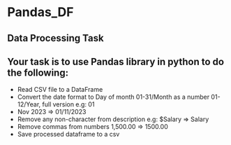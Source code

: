 # Pandas_DF
## Data Processing Task
## Your task is to use Pandas library in python to do the following:
* Read CSV file to a DataFrame
* Convert the date format to Day of month 01-31/Month as a number 01-12/Year, full version e.g: 01
* Nov 2023 => 01/11/2023
* Remove any non-character from description e.g: $Salary => Salary
* Remove commas from numbers 1,500.00 => 1500.00
* Save processed dataframe to a csv
